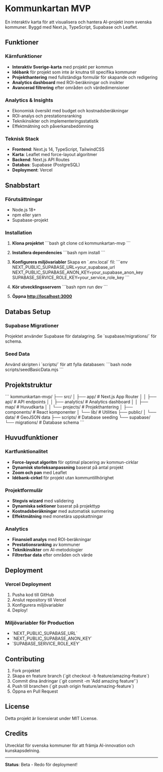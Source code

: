 # Kommunkartan MVP

En interaktiv karta för att visualisera och hantera AI-projekt inom svenska kommuner. Byggd med Next.js, TypeScript, Supabase och Leaflet.

## Funktioner

### Kärnfunktioner
- **Interaktiv Sverige-karta** med projekt per kommun
- **Idébank** för projekt som inte är knutna till specifika kommuner
- **Projekthantering** med fullständiga formulär för skapande och redigering
- **Analytics dashboard** med ROI-beräkningar och insikter
- **Avancerad filtrering** efter områden och värdedimensioner

### Analytics & Insights
- Ekonomisk översikt med budget och kostnadsberäkningar
- ROI-analys och prestationsranking
- Teknikinsikter och implementeringsstatistik
- Effektmätning och påverkansbedömning

### Teknisk Stack
- **Frontend**: Next.js 14, TypeScript, TailwindCSS
- **Karta**: Leaflet med force-layout algoritmer
- **Backend**: Next.js API Routes
- **Databas**: Supabase (PostgreSQL)
- **Deployment**: Vercel

## Snabbstart

### Förutsättningar
- Node.js 18+
- npm eller yarn
- Supabase-projekt

### Installation

1. **Klona projektet**
\`\`\`bash
git clone <repository-url>
cd kommunkartan-mvp
\`\`\`

2. **Installera dependencies**
\`\`\`bash
npm install
\`\`\`

3. **Konfigurera miljövariabler**
Skapa en \`.env.local\` fil:
\`\`\`env
NEXT_PUBLIC_SUPABASE_URL=your_supabase_url
NEXT_PUBLIC_SUPABASE_ANON_KEY=your_supabase_anon_key
SUPABASE_SERVICE_ROLE_KEY=your_service_role_key
\`\`\`

4. **Kör utvecklingsservern**
\`\`\`bash
npm run dev
\`\`\`

5. **Öppna [http://localhost:3000](http://localhost:3000)**

## Databas Setup

### Supabase Migrationer
Projektet använder Supabase för datalagring. Se \`supabase/migrations/\` för schema.

### Seed Data
Använd skripten i \`scripts/\` för att fylla databasen:
\`\`\`bash
node scripts/seedBasicData.mjs
\`\`\`

## Projektstruktur

\`\`\`
kommunkartan-mvp/
├── src/
│   ├── app/                 # Next.js App Router
│   │   ├── api/            # API endpoints
│   │   ├── analytics/      # Analytics dashboard
│   │   ├── map/           # Huvudkarta
│   │   └── projects/      # Projekthantering
│   ├── components/        # React komponenter
│   └── lib/              # Utilities
├── public/
│   └── data/             # GeoJSON data
├── scripts/              # Database seeding
└── supabase/
    └── migrations/       # Database schema
\`\`\`

## Huvudfunktioner

### Kartfunktionalitet
- **Force-layout algoritm** för optimal placering av kommun-cirklar
- **Dynamisk storleksanpassning** baserat på antal projekt
- **Zoom och pan** med Leaflet
- **Idébank-cirkel** för projekt utan kommuntillhörighet

### Projektformulär
- **Stegvis wizard** med validering
- **Dynamiska sektioner** baserat på projekttyp
- **Kostnadsberäkningar** med automatisk summering
- **Effektmätning** med monetära uppskattningar

### Analytics
- **Finansiell analys** med ROI-beräkningar
- **Prestationsranking** av kommuner
- **Teknikinsikter** om AI-metodologier
- **Filtrerbar data** efter områden och värde

## Deployment

### Vercel Deployment
1. Pusha kod till GitHub
2. Anslut repository till Vercel
3. Konfigurera miljövariabler
4. Deploy!

### Miljövariabler för Production
- \`NEXT_PUBLIC_SUPABASE_URL\`
- \`NEXT_PUBLIC_SUPABASE_ANON_KEY\`
- \`SUPABASE_SERVICE_ROLE_KEY\`

## Contributing

1. Fork projektet
2. Skapa en feature branch (\`git checkout -b feature/amazing-feature\`)
3. Commit dina ändringar (\`git commit -m 'Add amazing feature'\`)
4. Push till branchen (\`git push origin feature/amazing-feature\`)
5. Öppna en Pull Request

## License

Detta projekt är licensierat under MIT License.

## Credits

Utvecklat för svenska kommuner för att främja AI-innovation och kunskapsdelning.

---

**Status**: Beta - Redo för deployment!
